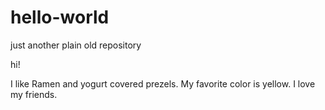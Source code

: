# hello-world
just another plain old repository

hi!

I like Ramen and yogurt covered prezels. My favorite color is yellow. I love my friends.
